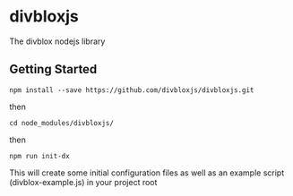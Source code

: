 # divbloxjs

The divblox nodejs library

## Getting Started
`npm install --save https://github.com/divbloxjs/divbloxjs.git`

then

`cd node_modules/divbloxjs/`

then

`npm run init-dx`

This will create some initial configuration files as well as an example script (divblox-example.js) in your project root
